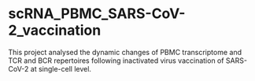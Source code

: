 # scRNA_PBMC_SARS-CoV-2_vaccination
This project analysed the dynamic changes of PBMC transcriptome and TCR and BCR repertoires following inactivated virus vaccination of SARS-CoV-2 at single-cell level.
